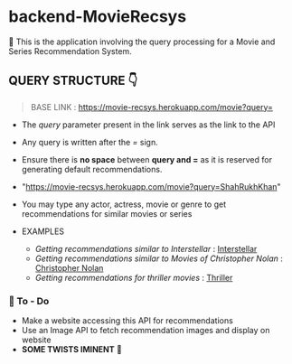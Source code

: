 # backend-MovieRecsys
:large_orange_diamond: This is the application involving the query processing for a Movie and Series Recommendation System.

## **QUERY STRUCTURE** :point_down:
> BASE LINK : https://movie-recsys.herokuapp.com/movie?query=

  - The *query* parameter present in the link serves as the link to the API 
  - Any query is written after the *=* sign. 
  - Ensure there is **no space** between **query and =** as it is reserved for generating default recommendations.
  - "https://movie-recsys.herokuapp.com/movie?query=ShahRukhKhan"

- You may type any actor, actress, movie or genre to get recommendations for similar movies or series
- EXAMPLES
  - *Getting recommendations similar to Interstellar* : [Interstellar](https://movie-recsys.herokuapp.com/movie?query=Interstellar)
  - *Getting recommendations similar to Movies of Christopher Nolan* : [Christopher Nolan](https://movie-recsys.herokuapp.com/movie?query=ChristopherNolan)
  - *Getting recommendations for thriller movies* : [Thriller](https://movie-recsys.herokuapp.com/movie?query=thriller)


### :construction: To - Do 
  - Make a website accessing this API for recommendations 
  - Use an Image API to fetch recommendation images and display on website
  - **SOME TWISTS IMINENT** :wave:

